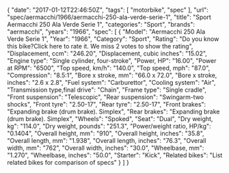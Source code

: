 {
    "date": "2017-01-12T22:46:50Z",
    "tags": [
        "motorbike",
        "spec"
    ],
    "url": "spec\/aermacchi\/1966\/aermacchi-250-ala-verde-serie-1",
    "title": "Sport Aermacchi 250 Ala Verde Serie 1",
    "categories": "Sport",
    "brands": "aermacchi",
    "years": "1966",
    "spec": [
        {
            "Model": "Aermacchi 250 Ala Verde Serie 1",
            "Year": "1966",
            "Category": "Sport",
            "Rating": "Do you know this bike?Click here to rate it. We miss 2 votes to show the rating",
            "Displacement, ccm": "246.20",
            "Displacement, cubic inches": "15.02",
            "Engine type": "Single cylinder, four-stroke",
            "Power, HP": "16.00",
            "Power at RPM": "6500",
            "Top speed, km\/h": "140.0",
            "Top speed, mph": "87.0",
            "Compression": "8.5:1",
            "Bore x stroke, mm": "66.0 x 72.0",
            "Bore x stroke, inches": "2.6 x 2.8",
            "Fuel system": "Carburettor",
            "Cooling system": "Air",
            "Transmission type,final drive": "Chain",
            "Frame type": "Single cradle",
            "Front suspension": "Telescopic",
            "Rear suspension": "Swingarm-two shocks",
            "Front tyre": "2.50-17",
            "Rear tyre": "2.50-17",
            "Front brakes": "Expanding brake (drum brake). Simplex",
            "Rear brakes": "Expanding brake (drum brake). Simplex",
            "Wheels": "Spoked",
            "Seat": "Dual",
            "Dry weight, kg": "114.0",
            "Dry weight, pounds": "251.3",
            "Power\/weight ratio, HP\/kg": "0.1404",
            "Overall height, mm": "910",
            "Overall height, inches": "35.8",
            "Overall length, mm": "1.938",
            "Overall length, inches": "76.3",
            "Overall width, mm": "762",
            "Overall width, inches": "30.0",
            "Wheelbase, mm": "1.270",
            "Wheelbase, inches": "50.0",
            "Starter": "Kick",
            "Related bikes": "List related bikes for comparison of specs"
        }
    ]
}